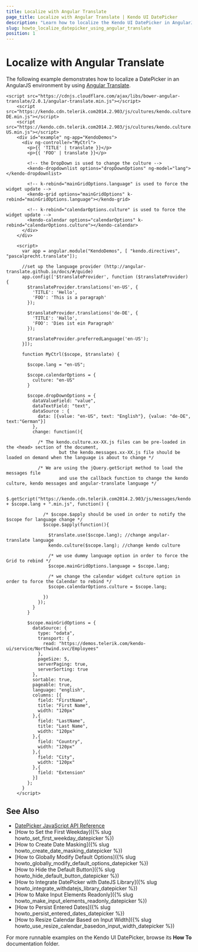```yaml
---
title: Localize with Angular Translate
page_title: Localize with Angular Translate | Kendo UI DatePicker
description: "Learn how to localize the Kendo UI DatePicker in AngularJS environment with Angular Translate."
slug: howto_localize_datepicker_using_angular_translate
position: 1
---
```


# Localize with Angular Translate

The following example demonstrates how to localize a DatePicker in an AngularJS environment by using [Angular Translate](https://github.com/angular-translate/angular-translate).



```dojo
<script src="https://cdnjs.cloudflare.com/ajax/libs/bower-angular-translate/2.0.1/angular-translate.min.js"></script>
    <script src="https://kendo.cdn.telerik.com2014.2.903/js/cultures/kendo.culture.de-DE.min.js"></script>
    <script src="https://kendo.cdn.telerik.com2014.2.903/js/cultures/kendo.culture.en-US.min.js"></script>
    <div id="example" ng-app="KendoDemos">
      <div ng-controller="MyCtrl">
        <p>{{ 'TITLE' | translate }}</p>
        <p>{{ 'FOO' | translate }}</p>

        <!-- the DropDown is used to change the culture -->
        <kendo-dropdownlist options="dropDownOptions" ng-model="lang"></kendo-dropdownlist>

        <!-- k-rebind="mainGridOptions.language" is used to force the widget update -->
        <kendo-grid options="mainGridOptions" k-rebind="mainGridOptions.language"></kendo-grid>

        <!-- k-rebind="calendarOptions.culture" is used to force the widget update -->
        <kendo-calendar options="calendarOptions" k-rebind="calendarOptions.culture"></kendo-calendar>
      </div>
    </div>

    <script>
      var app = angular.module("KendoDemos", [ "kendo.directives", "pascalprecht.translate"]);

      //set up the language provider (http://angular-translate.github.io/docs/#/guide)
      app.config(['$translateProvider', function ($translateProvider) {
        $translateProvider.translations('en-US', {
          'TITLE': 'Hello',
          'FOO': 'This is a paragraph'
        });

        $translateProvider.translations('de-DE', {
          'TITLE': 'Hallo',
          'FOO': 'Dies ist ein Paragraph'
        });

        $translateProvider.preferredLanguage('en-US');
      }]);

      function MyCtrl($scope, $translate) {

        $scope.lang = "en-US";

        $scope.calendarOptions = {
          culture: "en-US"
        }

        $scope.dropDownOptions = {
          dataValueField: "value",
          dataTextField: "text",
          dataSource : {
            data: [{value: "en-US", text: "English"}, {value: "de-DE", text:"German"}]
          },
          change: function(){

            /* The kendo.culture.xx-XX.js files can be pre-loaded in the <head> section of the document,
                    but the kendo.messages.xx-XX.js file should be loaded on demand when the language is about to change */

            /* We are using the jQuery.getScript method to load the messages file
                    and use the callback function to change the kendo culture, kendo messages and angular-translate language */

            $.getScript("https://kendo.cdn.telerik.com2014.2.903/js/messages/kendo.messages." + $scope.lang + ".min.js", function() {

              /* $scope.$apply should be used in order to notify the $scope for language change */
              $scope.$apply(function(){

                $translate.use($scope.lang); //change angular-translate language
                kendo.culture($scope.lang); //change kendo culture

                /* we use dummy language option in order to force the Grid to rebind */
                $scope.mainGridOptions.language = $scope.lang;

                /* we change the calendar widget culture option in order to force the Calendar to rebind */
                $scope.calendarOptions.culture = $scope.lang;

              })
            });
          }
        }

        $scope.mainGridOptions = {
          dataSource: {
            type: "odata",
            transport: {
              read: "https://demos.telerik.com/kendo-ui/service/Northwind.svc/Employees"
            },
            pageSize: 5,
            serverPaging: true,
            serverSorting: true
          },
          sortable: true,
          pageable: true,
          language: "english",
          columns: [{
            field: "FirstName",
            title: "First Name",
            width: "120px"
          },{
            field: "LastName",
            title: "Last Name",
            width: "120px"
          },{
            field: "Country",
            width: "120px"
          },{
            field: "City",
            width: "120px"
          },{
            field: "Extension"
          }]
        };
      }
    </script>
```

## See Also

* [DatePicker JavaScript API Reference](/api/javascript/ui/datepicker)
* [How to Set the First Weekday]({% slug howto_set_first_weekday_datepicker %})
* [How to Create Date Masking]({% slug howto_create_date_masking_datepicker %})
* [How to Globally Modify Default Options]({% slug howto_globally_modify_default_options_datepicker %})
* [How to Hide the Default Button]({% slug howto_hide_default_button_datepicker %})
* [How to Integrate DatePicker with DateJS Library]({% slug howto_integrate_withdatejs_library_datepicker %})
* [How to Make Input Elements Readonly]({% slug howto_make_input_elements_readonly_datepicker %})
* [How to Persist Entered Dates]({% slug howto_persist_entered_dates_datepicker %})
* [How to Resize Calendar Based on Input Width]({% slug howto_use_resize_calendar_basedon_input_width_datepicker %})

For more runnable examples on the Kendo UI DatePicker, browse its **How To** documentation folder.
